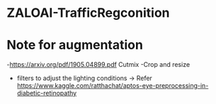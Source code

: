 # ZALOAI-TrafficRegconition

# Note for augmentation
-https://arxiv.org/pdf/1905.04899.pdf Cutmix
-Crop and resize
- filters to adjust the lighting conditions -> Refer https://www.kaggle.com/ratthachat/aptos-eye-preprocessing-in-diabetic-retinopathy 
